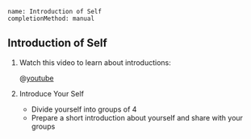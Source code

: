 ```ngMeta
name: Introduction of Self
completionMethod: manual
```

## Introduction of Self

1. Watch this video to learn about introductions:
   
   @[youtube](D91bOKIfKCI)

2. Introduce Your Self
   * Divide yourself into groups of 4
   * Prepare a short introduction about yourself and share with your groups
   
